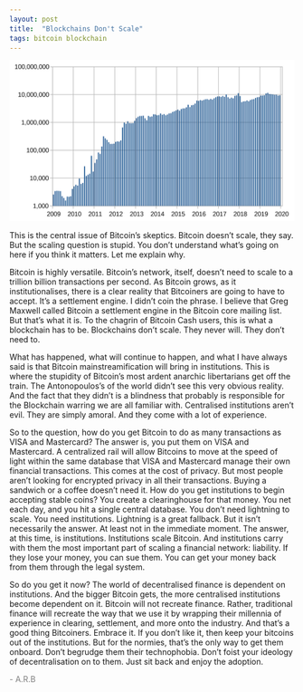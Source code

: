 ```yaml
---
layout: post
title:  "Blockchains Don't Scale"
tags: bitcoin blockchain
---
```

![7 tps!?](/assets/tps.png)

This is the central issue of Bitcoin’s skeptics. Bitcoin doesn’t scale, they say. But the scaling question is stupid. You don’t understand what’s going on here if you think it matters. Let me explain why.

Bitcoin is highly versatile. Bitcoin’s network, itself, doesn’t need to scale to a trillion billion transactions per second. As Bitcoin grows, as it institutionalises, there is a clear reality that Bitcoiners are going to have to accept. It’s a settlement engine. I didn’t coin the phrase. I believe that Greg Maxwell called Bitcoin a settlement engine in the Bitcoin core mailing list. But that’s what it is. To the chagrin of Bitcoin Cash users, this is what a blockchain has to be. Blockchains don’t scale. They never will. They don’t need to.

What has happened, what will continue to happen, and what I have always said is that Bitcoin mainstreamification will bring in institutions. This is where the stupidity of Bitcoin’s most ardent anarchic libertarians get off the train. The Antonopoulos’s of the world didn’t see this very obvious reality. And the fact that they didn’t is a blindness that probably is responsible for the Blockchain warring we are all familiar with. Centralised institutions aren’t evil. They are simply amoral. And they come with a lot of experience.

So to the question, how do you get Bitcoin to do as many transactions as VISA and Mastercard? The answer is, you put them on VISA and Mastercard. A centralized rail will allow Bitcoins to move at the speed of light within the same database that VISA and Mastercard manage their own financial transactions. This comes at the cost of privacy. But most people aren’t looking for encrypted privacy in all their transactions. Buying a sandwich or a coffee doesn’t need it. How do you get institutions to begin accepting stable coins? You create a clearinghouse for that money. You net each day, and you hit a single central database. You don’t need lightning to scale. You need institutions. Lightning is a great fallback. But it isn’t necessarily the answer. At least not in the immediate moment. The answer, at this time, is institutions. Institutions scale Bitcoin. And institutions carry with them the most important part of scaling a financial network: liability. If they lose your money, you can sue them. You can get your money back from them through the legal system.

So do you get it now? The world of decentralised finance is dependent on institutions. And the bigger Bitcoin gets, the more centralised institutions become dependent on it. Bitcoin will not recreate finance. Rather, traditional finance will recreate the way that we use it by wrapping their millennia of experience in clearing, settlement, and more onto the industry. And that’s a good thing Bitcoiners. Embrace it. If you don’t like it, then keep your bitcoins out of the institutions. But for the normies, that’s the only way to get them onboard. Don’t begrudge them their technophobia. Don’t foist your ideology of decentralisation on to them. Just sit back and enjoy the adoption.

<span style="color:grey">- A.R.B</span>
